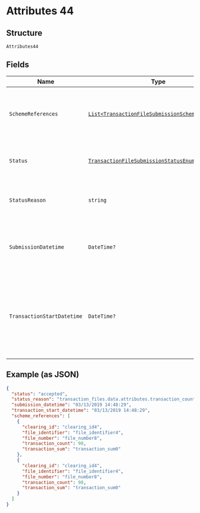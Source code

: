 
# Attributes 44

## Structure

`Attributes44`

## Fields

| Name | Type | Tags | Description |
|  --- | --- | --- | --- |
| `SchemeReferences` | [`List<TransactionFileSubmissionSchemeReference>`](../../doc/models/transaction-file-submission-scheme-reference.md) | Optional | Summary of scheme-specific references submission to the scheme |
| `Status` | [`TransactionFileSubmissionStatusEnum?`](../../doc/models/transaction-file-submission-status-enum.md) | Optional | Status of the transaction file submission |
| `StatusReason` | `string` | Optional | Plain-text description of the status attribute |
| `SubmissionDatetime` | `DateTime?` | Optional | Time when the Form3 system begins processing of the submission |
| `TransactionStartDatetime` | `DateTime?` | Optional | Time the submission request was received by Form3. Used to compute the total transaction time |

## Example (as JSON)

```json
{
  "status": "accepted",
  "status_reason": "transaction_files.data.attributes.transaction_count does not match file",
  "submission_datetime": "03/13/2019 14:48:29",
  "transaction_start_datetime": "03/13/2019 14:48:29",
  "scheme_references": [
    {
      "clearing_id": "clearing_id4",
      "file_identifier": "file_identifier4",
      "file_number": "file_number8",
      "transaction_count": 98,
      "transaction_sum": "transaction_sum0"
    },
    {
      "clearing_id": "clearing_id4",
      "file_identifier": "file_identifier4",
      "file_number": "file_number8",
      "transaction_count": 98,
      "transaction_sum": "transaction_sum0"
    }
  ]
}
```

